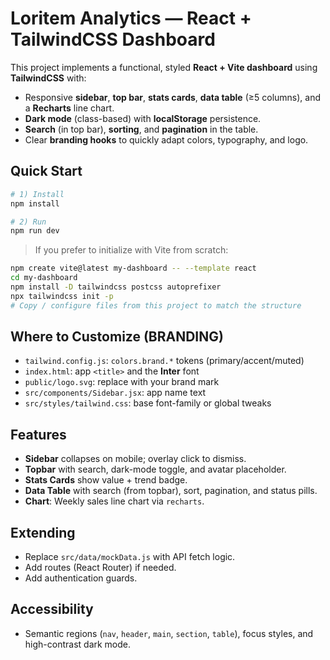 # Loritem Analytics — React + TailwindCSS Dashboard

This project implements a functional, styled **React + Vite dashboard** using **TailwindCSS** with:
- Responsive **sidebar**, **top bar**, **stats cards**, **data table** (≥5 columns), and a **Recharts** line chart.
- **Dark mode** (class-based) with **localStorage** persistence.
- **Search** (in top bar), **sorting**, and **pagination** in the table.
- Clear **branding hooks** to quickly adapt colors, typography, and logo.

## Quick Start
```bash
# 1) Install
npm install

# 2) Run
npm run dev
```

> If you prefer to initialize with Vite from scratch:
```bash
npm create vite@latest my-dashboard -- --template react
cd my-dashboard
npm install -D tailwindcss postcss autoprefixer
npx tailwindcss init -p
# Copy / configure files from this project to match the structure
```

## Where to Customize (BRANDING)
- `tailwind.config.js`: `colors.brand.*` tokens (primary/accent/muted)
- `index.html`: app `<title>` and the **Inter** font
- `public/logo.svg`: replace with your brand mark
- `src/components/Sidebar.jsx`: app name text
- `src/styles/tailwind.css`: base font-family or global tweaks

## Features
- **Sidebar** collapses on mobile; overlay click to dismiss.
- **Topbar** with search, dark-mode toggle, and avatar placeholder.
- **Stats Cards** show value + trend badge.
- **Data Table** with search (from topbar), sort, pagination, and status pills.
- **Chart**: Weekly sales line chart via `recharts`.

## Extending
- Replace `src/data/mockData.js` with API fetch logic.
- Add routes (React Router) if needed.
- Add authentication guards.

## Accessibility
- Semantic regions (`nav`, `header`, `main`, `section`, `table`), focus styles, and high-contrast dark mode.
